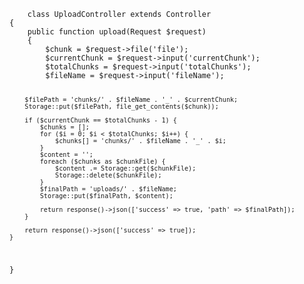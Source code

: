 <code>
    class UploadController extends Controller
{
    public function upload(Request $request)
    {
        $chunk = $request->file('file');
        $currentChunk = $request->input('currentChunk');
        $totalChunks = $request->input('totalChunks');
        $fileName = $request->input('fileName');

        $filePath = 'chunks/' . $fileName . '_' . $currentChunk;
        Storage::put($filePath, file_get_contents($chunk));

        if ($currentChunk == $totalChunks - 1) {
            $chunks = [];
            for ($i = 0; $i < $totalChunks; $i++) {
                $chunks[] = 'chunks/' . $fileName . '_' . $i;
            }
            $content = '';
            foreach ($chunks as $chunkFile) {
                $content .= Storage::get($chunkFile);
                Storage::delete($chunkFile);
            }
            $finalPath = 'uploads/' . $fileName;
            Storage::put($finalPath, $content);

            return response()->json(['success' => true, 'path' => $finalPath]);
        }

        return response()->json(['success' => true]);
    }
}
</code>
